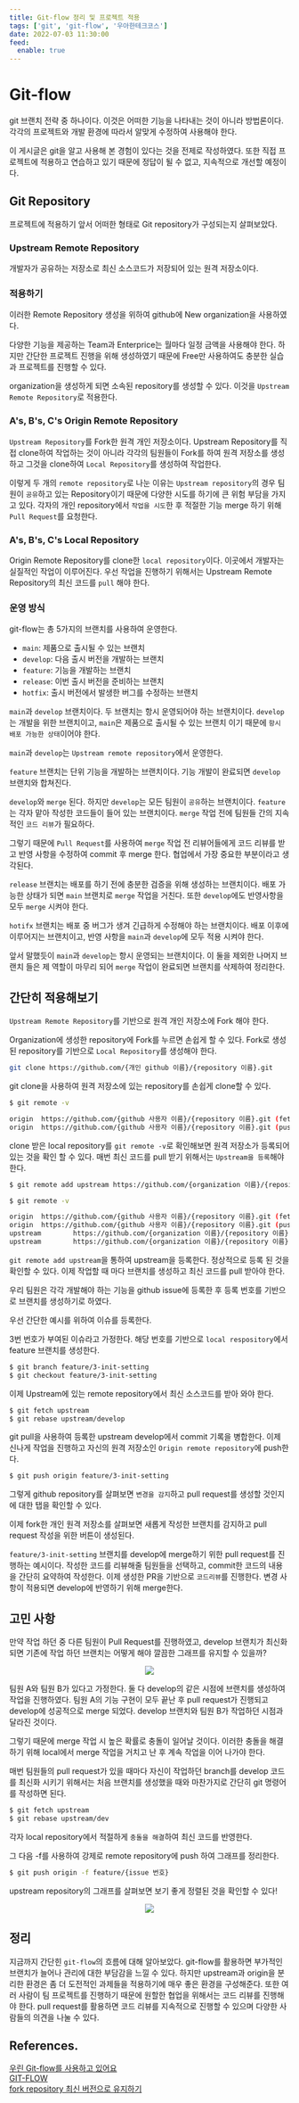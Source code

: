 ```yaml
---
title: Git-flow 정리 및 프로젝트 적용
tags: ['git', 'git-flow', '우아한테크코스']
date: 2022-07-03 11:30:00
feed:
  enable: true
---
```


# Git-flow

git 브랜치 전략 중 하나이다. 이것은 어떠한 기능을 나타내는 것이 아니라 방법론이다. 각각의 프로젝트와 개발 환경에 따라서 알맞게 수정하여 사용해야 한다. 

이 게시글은 git을 알고 사용해 본 경험이 있다는 것을 전제로 작성하였다. 또한 직접 프로젝트에 적용하고 연습하고 있기 때문에 정답이 될 수 없고, 지속적으로 개선할 예정이다.

## Git Repository

프로젝트에 적용하기 앞서 어떠한 형태로 Git repository가 구성되는지 살펴보았다.

<CenterImage image-src=https://blog.kakaocdn.net/dn/dFxyJ2/btq1cag438G/EDqDtWymmPNmOsiiMn8DY0/img.png />

### Upstream Remote Repository

개발자가 공유하는 저장소로 최신 소스코드가 저장되어 있는 원격 저장소이다.

### 적용하기

이러한 Remote Repository 생성을 위하여 github에 New organization을 사용하였다.

<CenterImage image-src=https://blog.kakaocdn.net/dn/HBZOO/btq091L6Upo/Y9Jj7UaaKOGVHx5Iv0MW5k/img.png />

다양한 기능을 제공하는 Team과 Enterprice는 월마다 일정 금액을 사용해야 한다. 하지만 간단한 프로젝트 진행을 위해 생성하였기 때문에 Free만 사용하여도 충분한 실습과 프로젝트를 진행할 수 있다.

<CenterImage image-src=https://blog.kakaocdn.net/dn/21GLC/btq1dzgwljG/nqOUW4mgFZZfhYFS3W0qDk/img.png />

organization을 생성하게 되면 소속된 repository를 생성할 수 있다. 이것을 `Upstream Remote Repository`로 적용한다.

### A's, B's, C's Origin Remote Repository

`Upstream Repository`를 Fork한 원격 개인 저장소이다. Upstream Repository를 직접 clone하여 작업하는 것이 아니라 각각의 팀원들이 Fork를 하여 원격 저장소를 생성하고 그것을 clone하여 `Local Repository`를 생성하여 작업한다.

이렇게 두 개의 `remote repository`로 나눈 이유는 `Upstream repository`의 경우 팀원이 `공유`하고 있는 Repository이기 때문에 다양한 시도를 하기에 큰 위험 부담을 가지고 있다. 각자의 개인 repository에서 `작업을 시도`한 후 적절한 기능 merge 하기 위해 `Pull Request`를 요청한다.

### A's, B's, C's Local Repository

Origin Remote Repository를 clone한 `local repository`이다. 이곳에서 개발자는 실질적인 작업이 이루어진다. 우선 작업을 진행하기 위해서는 Upstream Remote Repository의 최신 코드를 `pull` 해야 한다.

### 운영 방식

git-flow는 총 5가지의 브랜치를 사용하여 운영한다.

 * `main`: 제품으로 출시될 수 있는 브랜치
 * `develop`: 다음 출시 버전을 개발하는 브랜치
 * `feature`: 기능을 개발하는 브랜치
 * `release`: 이번 출시 버전을 준비하는 브랜치
 * `hotfix`: 출시 버전에서 발생한 버그를 수정하는 브랜치

<CenterImage image-src=https://blog.kakaocdn.net/dn/oROvr/btq1bgofh0l/TELkQVigKETALiJmAJ7Qp1/img.png />

`main`과 `develop` 브랜치이다. 두 브랜치는 항시 운영되어야 하는 브랜치이다. `develop`는 개발을 위한 브랜치이고, `main`은 제품으로 출시될 수 있는 브랜치 이기 때문에 `항시 배포 가능한 상태`이어야 한다.

`main`과 `develop`는 `Upstream remote repository`에서 운영한다.

<CenterImage image-src=https://blog.kakaocdn.net/dn/RFvE3/btq1at2Ko3L/7ETdh9t7aS9k85Ve2eUG60/img.png />

`feature` 브랜치는 단위 기능을 개발하는 브랜치이다. 기능 개발이 완료되면 `develop` 브랜치와 합쳐진다. 

`develop`와 `merge` 된다. 하지만 `develop`는 모든 팀원이 `공유`하는 브랜치이다. `feature`는 각자 맡아 작성한 코드들이 들어 있는 브랜치이다. `merge` 작업 전에 팀원들 간의 지속적인 `코드 리뷰`가 필요하다. 

그렇기 때문에 `Pull Request`를 사용하여 `merge` 작업 전 리뷰어들에게 코드 리뷰를 받고 반영 사항을 수정하여 commit 후 merge 한다. 협업에서 가장 중요한 부분이라고 생각된다.

<CenterImage image-src=https://blog.kakaocdn.net/dn/MI6gy/btq09Z1TnXW/76Jz51Sjqu7LSkN1tlr8k1/img.png />

`release` 브랜치는 배포를 하기 전에 충분한 검증을 위해 생성하는 브랜치이다. 배포 가능한 상태가 되면 `main` 브랜치로 `merge` 작업을 거친다. 또한 `develop`에도 반영사항을 모두 `merge` 시켜야 한다.

<CenterImage image-src=https://blog.kakaocdn.net/dn/bHF4js/btq1bgofBKb/PDtnmRLyq7MqOJKxT6Rqe1/img.png />

`hotifx` 브랜치는 배포 중 버그가 생겨 긴급하게 수정해야 하는 브랜치이다. 배포 이후에 이루어지는 브랜치이고, 반영 사항을 `main`과 `develop`에 모두 적용 시켜야 한다.

앞서 말했듯이 `main`과 `develop`는 항시 운영되는 브랜치이다. 이 둘을 제외한 나머지 브랜치 들은 제 역할이 마무리 되어 `merge` 작업이 완료되면 브랜치를 삭제하여 정리한다.

## 간단히 적용해보기

`Upstream Remote Repository`를 기반으로 원격 개인 저장소에 Fork 해야 한다. 

<CenterImage image-src=https://blog.kakaocdn.net/dn/8hhw8/btq2gwYT6xg/yktYajybVuSkYjjEiNDsCK/img.png />

Organization에 생성한 repository에 Fork를 누르면 손쉽게 할 수 있다. Fork로 생성된 repository를 기반으로 `Local Repository`를 생성해야 한다. 

```bash
git clone https://github.com/{개인 github 이름}/{repository 이름}.git
```

git clone을 사용하여 원격 저장소에 있는 repository를 손쉽게 clone할 수 있다. 

```bash
$ git remote -v

origin  https://github.com/{github 사용자 이름}/{repository 이름}.git (fetch)
origin  https://github.com/{github 사용자 이름}/{repository 이름}.git (push)
```

clone 받은 local repository를 `git remote -v`로 확인해보면 원격 저장소가 등록되어 있는 것을 확인 할 수 있다. 매번 최신 코드를 pull 받기 위해서는 `Upstream을 등록`해야 한다.

```bash
$ git remote add upstream https://github.com/{organization 이름}/{repository 이름}.git

$ git remote -v

origin  https://github.com/{github 사용자 이름}/{repository 이름}.git (fetch)
origin  https://github.com/{github 사용자 이름}/{repository 이름}.git (push)
upstream        https://github.com/{organization 이름}/{repository 이름}.git
upstream        https://github.com/{organization 이름}/{repository 이름}.git
```

`git remote add upstream`을 통하여 upstream을 등록한다. 정상적으로 등록 된 것을 확인할 수 있다. 이제 작업할 때 마다 브랜치를 생성하고 최신 코드를 pull 받아야 한다.

우리 팀원은 각각 개발해야 하는 기능을 github issue에 등록한 후 등록 번호를 기반으로 브랜치를 생성하기로 하였다.

우선 간단한 예시를 위하여 이슈를 등록한다.

<CenterImage image-src=https://user-images.githubusercontent.com/59357153/177022248-c9ae3b0e-8d20-45b0-a5c2-2681bfe8ad1d.png />

3번 번호가 부여된 이슈라고 가정한다. 해당 번호를 기반으로 `local respository`에서 feature 브랜치를 생성한다.

```bash
$ git branch feature/3-init-setting
$ git checkout feature/3-init-setting
```

이제 Upstream에 있는 remote repository에서 최신 소스코드를 받아 와야 한다.

```bash
$ git fetch upstream
$ git rebase upstream/develop
```

git pull을 사용하여 등록한 upstream develop에서 commit 기록을 병합한다. 이제 신나게 작업을 진행하고 자신의 원격 저장소인 `Origin remote repository`에 push한다. 

```bash
$ git push origin feature/3-init-setting
```

그렇게 github repository를 살펴보면 `변경을 감지`하고 pull request를 생성할 것인지에 대한 탭을 확인할 수 있다. 

<CenterImage image-src=https://user-images.githubusercontent.com/59357153/177022352-c9d49166-d6a5-4418-9193-38849399a781.png />

이제 fork한 개인 원격 저장소를 살펴보면 새롭게 작성한 브랜치를 감지하고 pull request 작성을 위한 버튼이 생성된다.

<CenterImage image-src=https://user-images.githubusercontent.com/59357153/177022396-7f2b4f29-d717-4763-815d-c39688a10164.png />

`feature/3-init-setting` 브랜치를 develop에 merge하기 위한 pull request를 진행하는 예시이다. 작성한 코드를 리뷰해줄 팀원들을 선택하고, commit한 코드의 내용을 간단히 요약하여 작성한다. 이제 생성한 PR을 기반으로 `코드리뷰`를 진행한다. 변경 사항이 적용되면 develop에 반영하기 위해 merge한다.

## 고민 사항

만약 작업 하던 중 다른 팀원이 Pull Request를 진행하였고, develop 브랜치가 최신화 되면 기존에 작업 하던 브랜치는 어떻게 해야 깔끔한 그래프를 유지할 수 있을까?

<p align=center>
    <img src=https://blog.kakaocdn.net/dn/Z3nNY/btq09x5At2x/d1V0EEek0n5fexyYk4AVHk/img.png>
</p>

팀원 A와 팀원 B가 있다고 가정한다. 둘 다 develop의 같은 시점에 브랜치를 생성하여 작업을 진행하였다. 팀원 A의 기능 구현이 모두 끝난 후 pull request가 진행되고 develop에 성공적으로 merge 되었다. develop 브랜치와 팀원 B가 작업하던 시점과 달라진 것이다.

그렇기 때문에 merge 작업 시 높은 확률로 충돌이 일어날 것이다. 이러한 충돌을 해결하기 위해 local에서 merge 작업을 거치고 난 후 계속 작업을 이어 나가야 한다.

<CenterImage image-src=https://blog.kakaocdn.net/dn/Dp8nE/btq1asQiCGS/tG03AIMvSbXkS00RT5PLC1/img.png />

매번 팀원들의 pull request가 있을 때마다 자신이 작업하던 branch를 develop 코드를 최신화 시키기 위해서는 처음 브랜치를 생성했을 때와 마찬가지로 간단히 git 명령어를 작성하면 된다.

```bash
$ git fetch upstream
$ git rebase upstream/dev
```

각자 local repository에서 적절하게 `충돌을 해결`하여 최신 코드를 반영한다.

그 다음 -f를 사용하여 강제로 remote repository에 push 하여 그래프를 정리한다.

```bash
$ git push origin -f feature/{issue 번호}
```

upstream repository의 그래프를 살펴보면 보기 좋게 정렬된 것을 확인할 수 있다!

<p align=center>
    <img src=https://blog.kakaocdn.net/dn/K8scB/btq21CYkwtq/uw2oEK1ukco1tjFUjTE5DK/img.png>
</p>

## 정리

지금까지 간단힌 `git-flow`의 흐름에 대해 알아보았다. git-flow를 활용하면 부가적인 브랜치가 늘어나 관리에 대한 부담감을 느낄 수 있다. 하지만 upstream과 origin을 분리한 환경은 좀 더 도전적인 과제들을 적용하기에 매우 좋은 환경을 구성해준다. 또한 여러 사람이 팀 프로젝트를 진행하기 때문에 원할한 협업을 위해서는 코드 리뷰를 진행해야 한다. pull request를 활용하면 코드 리뷰를 지속적으로 진행할 수 있으며 다양한 사람들의 의견을 나눌 수 있다. 

## References.

[우린 Git-flow를 사용하고 있어요](https://woowabros.github.io/experience/2017/10/30/baemin-mobile-git-branch-strategy.html)<br>
[GIT-FLOW](https://velog.io/@trequartista/TIL-GIT-FLOW)<br>
[fork repository 최신 버전으로 유지하기](https://jybaek.tistory.com/775)

<TagLinks />